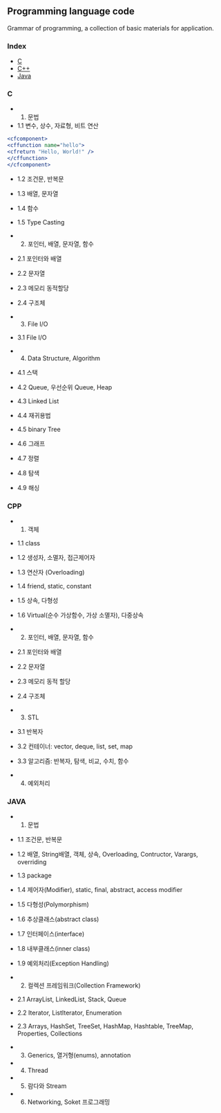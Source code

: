 ## Programming language code
Grammar of programming, a collection of basic materials for application.
### Index
*  [C](#C)
*  [C++](#CPP)
*  [Java](#JAVA)

### C
* 1. 문법
*   1.1 변수, 상수, 자료형, 비트 연산
  ```cfm
<cfcomponent>
 <cffunction name="hello">
  <cfreturn "Hello, World!" />
 </cffunction>
</cfcomponent>
```
*   1.2 조건문, 반복문
*   1.3 배열, 문자열
*   1.4 함수
*   1.5 Type Casting
  
* 2. 포인터, 배열, 문자열, 함수
*   2.1 포인터와 배열
*   2.2 문자열
*   2.3 메모리 동적할당
*   2.4 구조체
  
* 3. File I/O
*   3.1 File I/O

* 4. Data Structure, Algorithm
*   4.1 스택
*   4.2 Queue, 우선순위 Queue, Heap
*   4.3 Linked List
*   4.4 재귀용법
*   4.5 binary Tree
*   4.6 그래프
*   4.7 정렬
*   4.8 탐색
*   4.9 해싱
  
### CPP
* 1. 객체
*   1.1 class
*   1.2 생성자, 소멸자, 접근제어자
*   1.3 연산자 (Overloading)
*   1.4 friend, static, constant
*   1.5 상속, 다형성
*   1.6 Virtual(순수 가상함수, 가상 소멸자), 다중상속

* 2. 포인터, 배열, 문자열, 함수
*   2.1 포인터와 배열
*   2.2 문자열
*   2.3 메모리 동적 할당
*   2.4 구조체

* 3. STL
*   3.1 반복자
*   3.2 컨테이너: vector, deque, list, set, map
*   3.3 알고리즘: 반복자, 탐색, 비교, 수치, 함수

* 4. 예외처리

### JAVA
* 1. 문법
*   1.1 조건문, 반복문
*   1.2 배열, String배열, 객체, 상속, Overloading, Contructor, Varargs, overriding
*   1.3 package
*   1.4 제어자(Modifier), static, final, abstract, access modifier
*   1.5 다형성(Polymorphism)
*   1.6 추상클래스(abstract class)
*   1.7 인터페이스(interface)
*   1.8 내부클래스(inner class)
*   1.9 예외처리(Exception Handling)

* 2. 컬렉션 프레임워크(Collection Framework)
*   2.1 ArrayList, LinkedList, Stack, Queue
*   2.2 Iterator, ListIterator, Enumeration
*   2.3 Arrays, HashSet, TreeSet, HashMap, Hashtable, TreeMap, Properties, Collections

* 3. Generics, 열거형(enums), annotation
* 4. Thread
* 5. 람다와 Stream
* 6. Networking, Soket 프로그래밍
